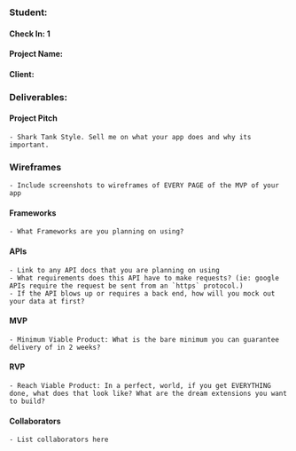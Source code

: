### Student:

#### Check In: 1

#### Project Name:

#### Client:

### Deliverables:

#### Project Pitch
    - Shark Tank Style. Sell me on what your app does and why its important.

### Wireframes
    - Include screenshots to wireframes of EVERY PAGE of the MVP of your app

#### Frameworks
    - What Frameworks are you planning on using?

#### APIs
    - Link to any API docs that you are planning on using
    - What requirements does this API have to make requests? (ie: google APIs require the request be sent from an `https` protocol.)
    - If the API blows up or requires a back end, how will you mock out your data at first?

#### MVP
    - Minimum Viable Product: What is the bare minimum you can guarantee delivery of in 2 weeks?

#### RVP
    - Reach Viable Product: In a perfect, world, if you get EVERYTHING done, what does that look like? What are the dream extensions you want to build?

#### Collaborators
    - List collaborators here

